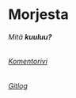 # Morjesta

###### *Mitä* **kuuluu?**

###### [Komentorivi](ot-harjoitustyo/laskarit/viikko1/komentorivi.txt)
###### [Gitlog](ot-harjoitustyo/laskarit/viikko1/gitlog.txt)

